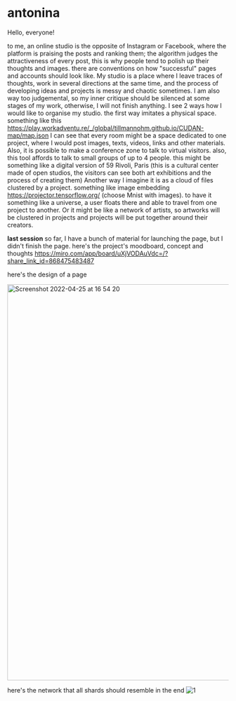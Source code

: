 # antonina
Hello, everyone!

to me, an online studio is the opposite of Instagram or Facebook, where the platform is praising the posts and ranking them; the algorithm judges the attractiveness of every post, this is why people tend to polish up their thoughts and images. there are conventions on how "successful" pages and accounts should look like.
My studio is a place where I leave traces of thoughts, work in several directions at the same time, and the process of developing ideas and projects is messy and chaotic sometimes. I am also way too judgemental, so my inner critique should be silenced at some stages of my work, otherwise, I will not finish anything.
I see 2 ways how I would like to organise my studio.
the first way imitates a physical space. something like this https://play.workadventu.re/_/global/tillmannohm.github.io/CUDAN-map/map.json
I can see that every room might be a space dedicated to one project, where I would post images, texts, videos, links and other materials. Also, it is possible to make a conference zone to talk to virtual visitors. also, this tool affords to talk to small groups of up to 4 people. this might be something like a digital version of 59 Rivoli, Paris (this is a cultural center made of open studios, the visitors can see both art exhibitions and the process of creating them)
Another way I imagine it is as a cloud of files clustered by a project. something like image embedding https://projector.tensorflow.org/ (choose Mnist with images). to have it something like a universe, a user floats there and able to travel from one project to another. Or it might be like a network of artists, so artworks will be clustered in projects and projects will be put together around their creators.

**last session**
so far, I have a bunch of material for launching the page, but I didn't finish the page.
here's the project's moodboard, concept and thoughts
https://miro.com/app/board/uXjVODAuVdc=/?share_link_id=868475483487

here's the design of a page

<img width="903" alt="Screenshot 2022-04-25 at 16 54 20" src="https://user-images.githubusercontent.com/84412989/165115403-d3833f4f-b13a-4b44-8556-1f192a5b5a46.png">





here's the network that all shards should resemble in the end
![1](https://user-images.githubusercontent.com/84412989/165112696-a002a277-5ac1-446e-afc9-a86f194f2904.png)
